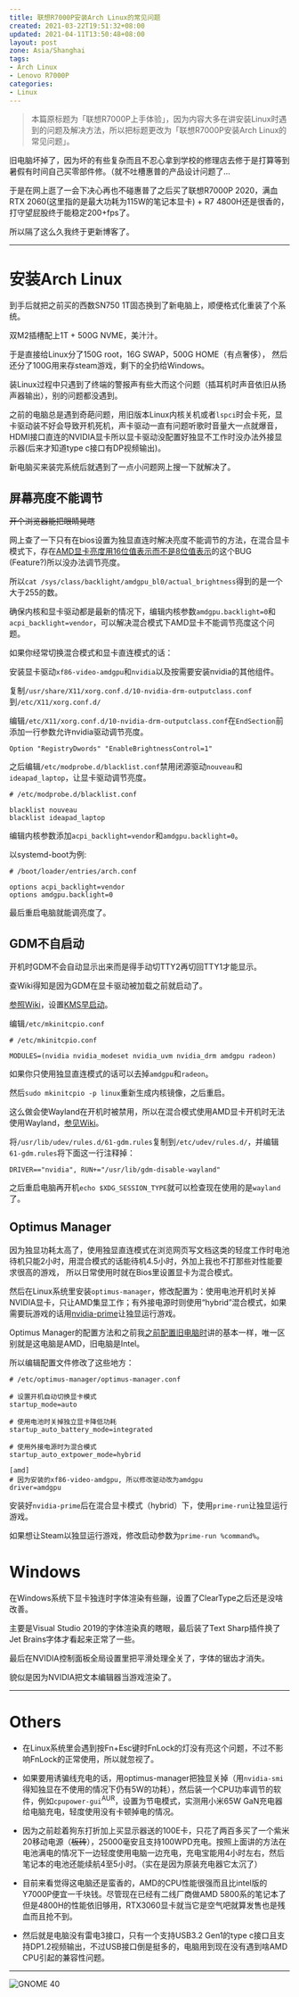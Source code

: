 ```yaml
---
title: 联想R7000P安装Arch Linux的常见问题
created: 2021-03-22T19:51:32+08:00
updated: 2021-04-11T13:50:48+08:00
layout: post
zone: Asia/Shanghai
tags:
- Arch Linux
- Lenovo R7000P
categories:
- Linux
---
```


> 本篇原标题为「联想R7000P上手体验」，因为内容大多在讲安装Linux时遇到的问题及解决方法，所以把标题更改为「联想R7000P安装Arch Linux的常见问题」。

旧电脑坏掉了，因为坏的有些复杂而且不忍心拿到学校的修理店去修于是打算等到暑假有时间自己买零部件修。（就不吐槽惠普的产品设计问题了...

于是在网上逛了一会下决心再也不碰惠普了之后买了联想R7000P 2020，满血RTX 2060(这里指的是最大功耗为115W的笔记本显卡) + R7 4800H还是很香的，打守望屁股终于能稳定200+fps了。

所以隔了这么久我终于更新博客了。

<!--more-->

<!--aplayer
{
    "name": "Underground",
    "artist": "Lindsey Stirling",
    "theme": "#CC8888",
    "url": "https://music.starry-s.me/music/obj_wonDkMOGw6XDiTHCmMOi_2660462601_5de2_ff1b_7e9f_3314960c90b9d68875a3d640df5d283a.mp4",
    "cover": "https://music.starry-s.me/music/cover/109951164174520818.jpg"
}
-->

-------

# 安装Arch Linux

到手后就把之前买的西数SN750 1T固态换到了新电脑上，顺便格式化重装了个系统。

双M2插槽配上1T + 500G NVME，美汁汁。

于是直接给Linux分了150G root，16G SWAP，500G HOME（有点奢侈）， 然后还分了100G用来存steam游戏，剩下的全扔给Windows。

装Linux过程中只遇到了终端的警报声有些大而这个问题（插耳机时声音依旧从扬声器输出），别的问题都没遇到。

之前的电脑总是遇到奇葩问题，用旧版本Linux内核关机或者`lspci`时会卡死，显卡驱动装不好会导致开机死机，声卡驱动一直有问题听歌时音量大一点就爆音，HDMI接口直连的NVIDIA显卡所以显卡驱动没配置好独显不工作时没办法外接显示器(后来才知道type c接口有DP视频输出)。

新电脑买来装完系统后就遇到了一点小问题网上搜一下就解决了。

## 屏幕亮度不能调节

~~开个浏览器能把眼睛晃瞎~~

网上查了一下只有在bios设置为独显直连时解决亮度不能调节的方法，在混合显卡模式下，存在[AMD显卡亮度用16位值表示而不是8位值表示](https://bugzilla.opensuse.org/show_bug.cgi?id=1180749)的这个BUG (Feature?)所以没办法调节亮度。

所以`cat /sys/class/backlight/amdgpu_bl0/actual_brightness`得到的是一个大于255的数。

确保内核和显卡驱动都是最新的情况下，编辑内核参数`amdgpu.backlight=0`和`acpi_backlight=vendor`，可以解决混合模式下AMD显卡不能调节亮度这个问题。

如果你经常切换混合模式和显卡直连模式的话：

安装显卡驱动`xf86-video-amdgpu`和`nvidia`以及按需要安装nvidia的其他组件。

复制`/usr/share/X11/xorg.conf.d/10-nvidia-drm-outputclass.conf`到`/etc/X11/xorg.conf.d/`

编辑`/etc/X11/xorg.conf.d/10-nvidia-drm-outputclass.conf`在`EndSection`前添加一行参数允许nvidia驱动调节亮度。

```
Option "RegistryDwords" "EnableBrightnessControl=1"
```

之后编辑`/etc/modprobe.d/blacklist.conf`禁用闭源驱动`nouveau`和`ideapad_laptop`，让显卡驱动调节亮度。

```
# /etc/modprobe.d/blacklist.conf

blacklist nouveau
blacklist ideapad_laptop
```

编辑内核参数添加`acpi_backlight=vendor`和`amdgpu.backlight=0`。

以systemd-boot为例:

```
# /boot/loader/entries/arch.conf

options acpi_backlight=vendor
options amdgpu.backlight=0
```

最后重启电脑就能调亮度了。

## GDM不自启动

开机时GDM不会自动显示出来而是得手动切TTY2再切回TTY1才能显示。

查Wiki得知是因为GDM在显卡驱动被加载之前就启动了。

[参照Wiki](https://wiki.archlinux.org/index.php/GDM#Black_screen_on_AMD_or_Intel_GPUs_when_an_NVidia_(e)GPU_is_present)，设置[KMS早启动](https://wiki.archlinux.org/index.php/Kernel_mode_setting#Early_KMS_start)。

编辑`/etc/mkinitcpio.conf`

```
# /etc/mkinitcpio.conf

MODULES=(nvidia nvidia_modeset nvidia_uvm nvidia_drm amdgpu radeon)
```
如果你只使用独显直连模式的话可以去掉`amdgpu`和`radeon`。

然后`sudo mkinitcpio -p linux`重新生成内核镜像，之后重启。

这么做会使Wayland在开机时被禁用，所以在混合模式使用AMD显卡开机时无法使用Wayland，[参见Wiki](https://wiki.archlinux.org/index.php/GDM#GDM_ignores_Wayland_and_uses_X.Org_by_default)。

将`/usr/lib/udev/rules.d/61-gdm.rules`复制到`/etc/udev/rules.d/`，并编辑`61-gdm.rules`将下面这一行注释掉：

```
DRIVER=="nvidia", RUN+="/usr/lib/gdm-disable-wayland"
```

之后重启电脑再开机`echo $XDG_SESSION_TYPE`就可以检查现在使用的是`wayland`了。

## Optimus Manager

因为独显功耗太高了，使用独显直连模式在浏览网页写文档这类的轻度工作时电池待机只能2小时，用混合模式的话能待机4.5小时，外加上我也不打那些对性能要求很高的游戏，
所以日常使用时就在Bios里设置显卡为混合模式。

然后在Linux系统里安装`optimus-manager`，修改配置为：使用电池开机时关掉NVIDIA显卡，只让AMD集显工作；有外接电源时则使用“hybrid”混合模式，如果需要玩游戏的话用[nvidia-prime](https://wiki.archlinux.org/index.php/PRIME#PRIME_render_offload)让独显运行游戏。

Optimus Manager的配置方法和之前我[之前配置旧电脑时](/posts/archlinux-pavilion-gaming-laptop/)讲的基本一样，唯一区别就是这电脑是AMD，旧电脑是Intel。

所以编辑配置文件修改了这些地方：

```
# /etc/optimus-manager/optimus-manager.conf

# 设置开机自动切换显卡模式
startup_mode=auto

# 使用电池时关掉独立显卡降低功耗
startup_auto_battery_mode=integrated

# 使用外接电源时为混合模式
startup_auto_extpower_mode=hybrid

[amd]
# 因为安装的xf86-video-amdgpu, 所以修改驱动改为amdgpu
driver=amdgpu

```

安装好`nvidia-prime`后在混合显卡模式（hybrid）下，使用`prime-run`让独显运行游戏。

如果想让Steam以独显运行游戏，修改启动参数为`prime-run %command%`。

# Windows

在Windows系统下显卡独连时字体渲染有些蹦，设置了ClearType之后还是没啥改善。

主要是Visual Studio 2019的字体渲染真的瞎眼，最后装了Text Sharp插件换了Jet Brains字体才看起来正常了一些。

最后在NVIDIA控制面板全局设置里把平滑处理全关了，字体的锯齿才消失。

貌似是因为NVIDIA把文本编辑器当游戏渲染了。

-----

# Others

 * 在Linux系统里会遇到按Fn+Esc键时FnLock的灯没有亮这个问题，不过不影响FnLock的正常使用，所以就忽视了。

 * 如果要用诱骗线充电的话，用optimus-manager把独显关掉（用`nvidia-smi`得知独显在不使用的情况下仍有5W的功耗），然后装一个CPU功率调节的软件，例如`cpupower-gui`<sup>AUR</sup>，设置为节电模式，实测用小米65W GaN充电器给电脑充电，轻度使用没有卡顿掉电的情况。

 * 因为之前趁着狗东打折加上买显示器送的100E卡，只花了两百多买了一个紫米20移动电源（~~板砖~~），25000毫安且支持100WPD充电。按照上面讲的方法在电池满电的情况下一边轻度使用电脑一边充电，充电宝能用4小时左右，然后笔记本的电池还能续航4至5小时。（实在是因为原装充电器它太沉了）

 * 目前来看觉得这电脑还是蛮香的，AMD的CPU性能很强而且比intel版的Y7000P便宜一千块钱。尽管现在已经有二线厂商做AMD 5800系的笔记本了但是4800H的性能依旧够用，RTX3060显卡就当它是空气吧就算发售也是残血而且抢不到。

 * 然后就是电脑没有雷电3接口，只有一个支持USB3.2 Gen1的type c接口且支持DP1.2视频输出，不过USB接口倒是挺多的，电脑用到现在没有遇到啥AMD CPU引起的兼容性问题。

------

![GNOME 40](images/1.jpg "GNOME 40")
